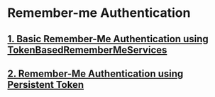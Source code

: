 # Remember-me Authentication

## [1. Basic Remember-Me Authentication using TokenBasedRememberMeServices](01-basic-remember-me-authentication-using-tokenbasedremembermeservices/README.md)

## [2. Remember-Me Authentication using Persistent Token](02-remember-me-authentication-using-persistent-token/README.md)

